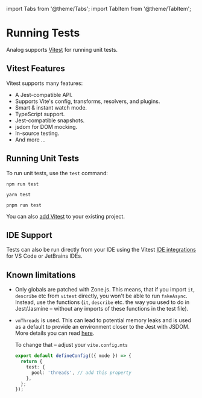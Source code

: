 import Tabs from '@theme/Tabs';
import TabItem from '@theme/TabItem';

# Running Tests

Analog supports [Vitest](https://vitest.dev) for running unit tests.

## Vitest Features

Vitest supports many features:

- A Jest-compatible API.
- Supports Vite's config, transforms, resolvers, and plugins.
- Smart & instant watch mode.
- TypeScript support.
- Jest-compatible snapshots.
- jsdom for DOM mocking.
- In-source testing.
- And more ...

## Running Unit Tests

To run unit tests, use the `test` command:

<Tabs groupId="package-manager">
  <TabItem value="npm">

```shell
npm run test
```

  </TabItem>

  <TabItem label="Yarn" value="yarn">

```shell
yarn test
```

  </TabItem>

  <TabItem value="pnpm">

```shell
pnpm run test
```

  </TabItem>
</Tabs>

You can also [add Vitest](/docs/features/testing/vitest) to your existing project.

## IDE Support

Tests can also be run directly from your IDE using the Vitest [IDE integrations](https://vitest.dev/guide/ide) for VS Code or JetBrains IDEs.

## Known limitations

- Only globals are patched with Zone.js. This means, that if you import `it`, `describe` etc from `vitest` directly, you won't be able to run `fakeAsync`. Instead, use the functions (`it`, `describe` etc. the way you used to do in Jest/Jasmine – without any imports of these functions in the test file).
- `vmThreads` is used. This can lead to potential memory leaks and is used as a default to provide an environment closer to the Jest with JSDOM. More details you can read [here](https://github.com/vitest-dev/vitest/issues/4685).

  To change that – adjust your `vite.config.mts`

  ```typescript
  export default defineConfig(({ mode }) => {
    return {
      test: {
        pool: 'threads', // add this property
      },
    };
  });
  ```
